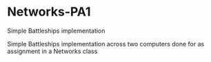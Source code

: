 # Networks-PA1
Simple Battleships implementation

Simple Battleships implementation across two computers done for as assignment in a Networks class

